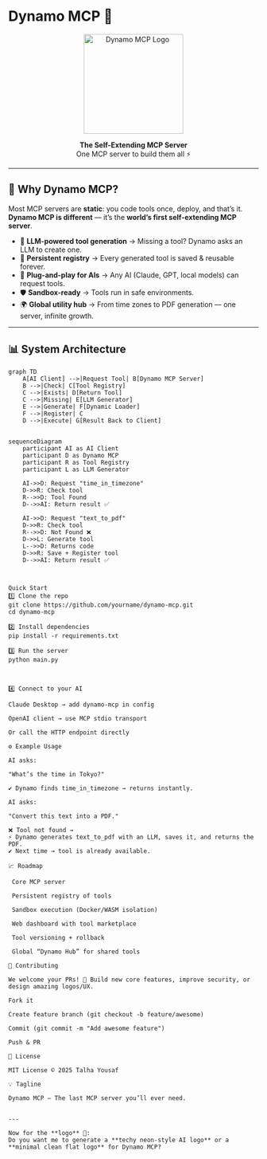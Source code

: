 # Dynamo MCP 🚀

<p align="center">
  <img src="assets/logo.png" alt="Dynamo MCP Logo" width="200"/>
</p>

<p align="center">
  <b>The Self-Extending MCP Server</b><br/>
  One MCP server to build them all ⚡
</p>

---

## 🌟 Why Dynamo MCP?

Most MCP servers are **static**: you code tools once, deploy, and that’s it.  
**Dynamo MCP is different** — it’s the **world’s first self-extending MCP server**.  

- 🧠 **LLM-powered tool generation** → Missing a tool? Dynamo asks an LLM to create one.  
- 📂 **Persistent registry** → Every generated tool is saved & reusable forever.  
- 🔌 **Plug-and-play for AIs** → Any AI (Claude, GPT, local models) can request tools.  
- 🛡️ **Sandbox-ready** → Tools run in safe environments.  
- 🌍 **Global utility hub** → From time zones to PDF generation — one server, infinite growth.  

---

## 📊 System Architecture

```mermaid
graph TD
    A[AI Client] -->|Request Tool| B[Dynamo MCP Server]
    B -->|Check| C[Tool Registry]
    C -->|Exists| D[Return Tool]
    C -->|Missing| E[LLM Generator]
    E -->|Generate| F[Dynamic Loader]
    F -->|Register| C
    D -->|Execute| G[Result Back to Client]


sequenceDiagram
    participant AI as AI Client
    participant D as Dynamo MCP
    participant R as Tool Registry
    participant L as LLM Generator

    AI->>D: Request "time_in_timezone"
    D->>R: Check tool
    R-->>D: Tool Found
    D-->>AI: Return result ✅

    AI->>D: Request "text_to_pdf"
    D->>R: Check tool
    R-->>D: Not Found ❌
    D->>L: Generate tool
    L-->>D: Returns code
    D->>R: Save + Register tool
    D-->>AI: Return result ✅



Quick Start
1️⃣ Clone the repo
git clone https://github.com/yourname/dynamo-mcp.git
cd dynamo-mcp

2️⃣ Install dependencies
pip install -r requirements.txt

3️⃣ Run the server
python main.py



4️⃣ Connect to your AI

Claude Desktop → add dynamo-mcp in config

OpenAI client → use MCP stdio transport

Or call the HTTP endpoint directly

⚙️ Example Usage

AI asks:

"What’s the time in Tokyo?"

✔️ Dynamo finds time_in_timezone → returns instantly.

AI asks:

"Convert this text into a PDF."

❌ Tool not found →
⚡ Dynamo generates text_to_pdf with an LLM, saves it, and returns the PDF.
✔️ Next time → tool is already available.

📈 Roadmap

 Core MCP server

 Persistent registry of tools

 Sandbox execution (Docker/WASM isolation)

 Web dashboard with tool marketplace

 Tool versioning + rollback

 Global “Dynamo Hub” for shared tools

🤝 Contributing

We welcome your PRs! 🚀 Build new core features, improve security, or design amazing logos/UX.

Fork it

Create feature branch (git checkout -b feature/awesome)

Commit (git commit -m "Add awesome feature")

Push & PR

📜 License

MIT License © 2025 Talha Yousaf

💡 Tagline

Dynamo MCP — The last MCP server you’ll ever need.


---

Now for the **logo** 🎨:  
Do you want me to generate a **techy neon-style AI logo** or a **minimal clean flat logo** for Dynamo MCP?
